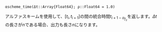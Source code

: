 ```
αscheme_time(Δt::Array{Float64}; ρ::Float64 = 1.0)
```

アルファスキームを使用して、$[t_i, t_{i+1}]$の間の統合時間$t_{i+1-\alpha_{f_2}}$を返します。$\Delta t$の長さが$n$である場合、出力も長さ$n$になります。
